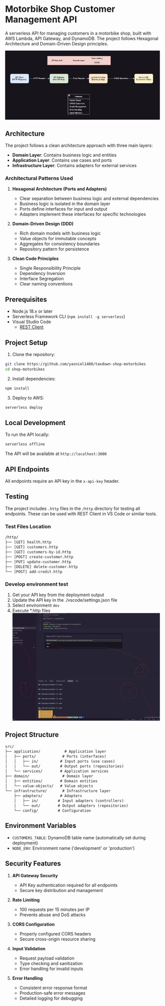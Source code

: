 # Motorbike Shop Customer Management API

A serverless API for managing customers in a motorbike shop, built with AWS Lambda, API Gateway, and DynamoDB. The project follows Hexagonal Architecture and Domain-Driven Design principles.

![Architecture](./doc/serverless-architecture.png)

## Architecture

The project follows a clean architecture approach with three main layers:

- **Domain Layer**: Contains business logic and entities
- **Application Layer**: Contains use cases and ports
- **Infrastructure Layer**: Contains adapters for external services

### Architectural Patterns Used

1. **Hexagonal Architecture (Ports and Adapters)**
   - Clear separation between business logic and external dependencies
   - Business logic is isolated in the domain layer
   - Ports define interfaces for input and output
   - Adapters implement these interfaces for specific technologies

2. **Domain-Driven Design (DDD)**
   - Rich domain models with business logic
   - Value objects for immutable concepts
   - Aggregates for consistency boundaries
   - Repository pattern for persistence

3. **Clean Code Principles**
   - Single Responsibility Principle
   - Dependency Inversion
   - Interface Segregation
   - Clear naming conventions

## Prerequisites

- Node.js 18.x or later
- Serverless Framework CLI (`npm install -g serverless`)
- Visual Studio Code
    - [REST Client](https://marketplace.visualstudio.com/items?itemName=humao.rest-client)

## Project Setup

1. Clone the repository:
```bash
git clone https://github.com/yasniel1408/taxdown-shop-motorbikes
cd shop-motorbikes
```

2. Install dependencies:
```bash
npm install
```

3. Deploy to AWS:
```bash
serverless deploy
```

## Local Development

To run the API locally:

```bash
serverless offline
```

The API will be available at `http://localhost:3000`

## API Endpoints

All endpoints require an API key in the `x-api-key` header.


## Testing

The project includes `.http` files in the `/http` directory for testing all endpoints. These can be used with REST Client in VS Code or similar tools.

### Test Files Location
```
/http/
├── [GET] health.http
├── [GET] customers.http
├── [GET] customers-by-id.http
├── [POST] create-customer.http
├── [PUT] update-customer.http
├── [DELETE] delete-customer.http
└── [POST] add-credit.http
```

### Develop environment test

1. Get your API key from the deployment output
2. Update the API key in the ./vscode/settings.json file
3. Select environment `dev`
4. Execute *.http files
![Steps](./doc/image-test.png)


## Project Structure

```
src/
├── application/           # Application layer
│   ├── ports/            # Ports (interfaces)
│   │   ├── in/          # Input ports (use cases)
│   │   └── out/         # Output ports (repositories)
│   └── services/        # Application services
├── domain/               # Domain layer
│   ├── entities/        # Domain entities
│   └── value-objects/   # Value objects
└── infrastructure/       # Infrastructure layer
    ├── adapters/        # Adapters
    │   ├── in/         # Input adapters (controllers)
    │   └── out/        # Output adapters (repositories)
    └── config/         # Configuration
```

## Environment Variables

- `CUSTOMERS_TABLE`: DynamoDB table name (automatically set during deployment)
- `NODE_ENV`: Environment name ('development' or 'production')

## Security Features

1. **API Gateway Security**
   - API Key authentication required for all endpoints
   - Secure key distribution and management

2. **Rate Limiting**
   - 100 requests per 15 minutes per IP
   - Prevents abuse and DoS attacks

3. **CORS Configuration**
   - Properly configured CORS headers
   - Secure cross-origin resource sharing

4. **Input Validation**
   - Request payload validation
   - Type checking and sanitization
   - Error handling for invalid inputs

5. **Error Handling**
   - Consistent error response format
   - Production-safe error messages
   - Detailed logging for debugging
